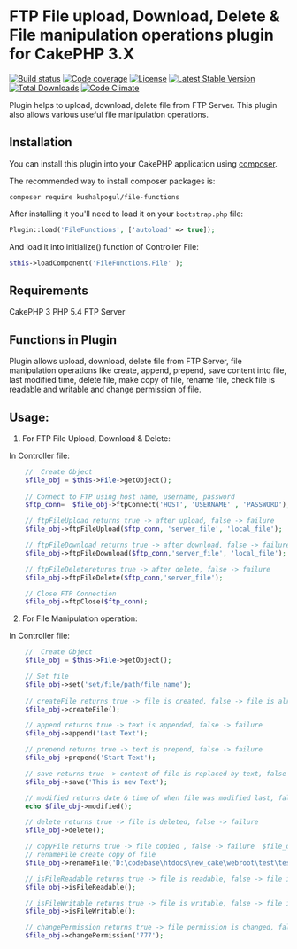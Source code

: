 FTP File upload, Download, Delete & File manipulation operations plugin for CakePHP 3.X
=======================================================================================

[![Build status](https://img.shields.io/travis/kushalpogul/file-functions.svg?style=flat-square)](https://travis-ci.org/kushalpogul/file-functions)
[![Code coverage](https://img.shields.io/coveralls/kushalpogul/file-functions.svg?style=flat-square)](https://coveralls.io/github/kushalpogul/file-functions)
[![License](https://img.shields.io/packagist/l/kushalpogul/file-functions.svg?style=flat-square)](https://github.com/kushalpogul/file-functions/blob/master/LICENSE)
[![Latest Stable Version](https://img.shields.io/github/release/kushalpogul/file-functions.svg?style=flat-square)](https://github.com/kushalpogul/file-functions/releases)
[![Total Downloads](https://img.shields.io/packagist/dt/kushalpogul/file-functions.svg?style=flat-square)](https://packagist.org/packages/kushalpogul/file-functions)
[![Code Climate](https://img.shields.io/codeclimate/github/kushalpogul/file-functions.svg?style=flat-square)](https://codeclimate.com/github/kushalpogul/file-functions)

Plugin helps to upload, download, delete file from FTP Server. This plugin also allows various useful file manipulation operations.

Installation
------------

You can install this plugin into your CakePHP application using [composer](http://getcomposer.org).

The recommended way to install composer packages is:

```
composer require kushalpogul/file-functions
```

After installing it you'll need to load it on your `bootstrap.php` file:

```php
Plugin::load('FileFunctions', ['autoload' => true]);
```

And load it into initialize() function of Controller File:

```php
$this->loadComponent('FileFunctions.File' );	
```

Requirements
-----

CakePHP 3
PHP 5.4
FTP Server


Functions in Plugin
--------------------

Plugin allows upload, download, delete file from FTP Server, file manipulation operations like create, append, prepend, save content into file, last modified time, delete file, make copy of file, rename file, check file is readable and writable and change permission of file.

Usage:
------

1) For FTP File Upload, Download & Delete:

In Controller file:	

```php
	//  Create Object 
	$file_obj = $this->File->getObject();       							
	
	// Connect to FTP using host name, username, password
	$ftp_conn=  $file_obj->ftpConnect('HOST', 'USERNAME' , 'PASSWORD');         

	// ftpFileUpload returns true -> after upload, false -> failure
	$file_obj->ftpFileUpload($ftp_conn, 'server_file', 'local_file');           

	// ftpFileDownload returns true -> after download, false -> failure
	$file_obj->ftpFileDownload($ftp_conn,'server_file', 'local_file');          

	// ftpFileDeletereturns true -> after delete, false -> failure
	$file_obj->ftpFileDelete($ftp_conn,'server_file');               	

	// Close FTP Connection
	$file_obj->ftpClose($ftp_conn);
```

2) For File Manipulation operation:

In Controller file:	

```php
	//  Create Object 
	$file_obj = $this->File->getObject();       

	// Set file
	$file_obj->set('set/file/path/file_name'); 
    
	// createFile returns true -> file is created, false -> file is already present
	$file_obj->createFile();                 

	// append returns true -> text is appended, false -> failure
	$file_obj->append('Last Text');          

	// prepend returns true -> text is prepend, false -> failure
	$file_obj->prepend('Start Text');        

	// save returns true -> content of file is replaced by text, false -> failure
	$file_obj->save('This is new Text');     

	// modified returns date & time of when file was modified last, false -> failure	
	echo $file_obj->modified();            

	// delete returns true -> file is deleted, false -> failure	
	$file_obj->delete();                   

	// copyFile returns true -> file copied , false -> failure	$file_obj->copyFile('D:\codebase\htdocs\new_cake\webroot\test\test_file.txt','D:\codebase\htdocs\new_cake\webroot\test\test_file_copy.txt');         
	// renameFile create copy of file
	$file_obj->renameFile('D:\codebase\htdocs\new_cake\webroot\test\test_file_copy.txt', 'D:\codebase\htdocs\new_cake\webroot\test\test_file1.txt'); 

	// isFileReadable returns true -> file is readable, false -> file is not readable	
	$file_obj->isFileReadable();          

	// isFileWritable returns true -> file is writable, false -> file is not writable
	$file_obj->isFileWritable();          

	// changePermission returns true -> file permission is changed, false -> failure     	
	$file_obj->changePermission('777'); 
```

